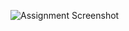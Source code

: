 ![Assignment Screenshot](https://github.com/jayeshpaluru/CS1337VanLe/blob/main/Assignment%202/Screenshot%202023-04-11%20at%2011.56.07%20PM.png)
